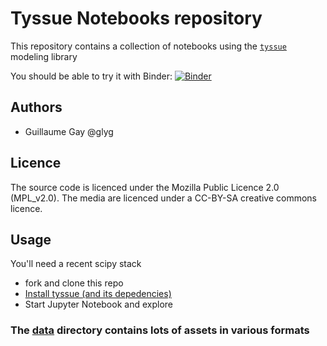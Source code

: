 # Tyssue Notebooks repository

This repository contains a collection of notebooks using the [`tyssue`](https://github.com/DamCB/tyssue) modeling library

You should be able to try it with Binder:
[![Binder](http://mybinder.org/badge.svg)](http://mybinder.org:/repo/damcb/tyssue-notebooks)

## Authors

* Guillaume Gay @glyg

## Licence

The source code is licenced under the Mozilla Public Licence 2.0 (MPL_v2.0).
The media are licenced under a CC-BY-SA creative commons licence.

## Usage
You'll need a recent scipy stack

* fork and clone this repo
* [Install tyssue (and its depedencies)](https://github.com/DamCB/tyssue/blob/master/INSTALL.md)
* Start Jupyter Notebook and explore

### The [data](data) directory contains lots of assets in various formats
